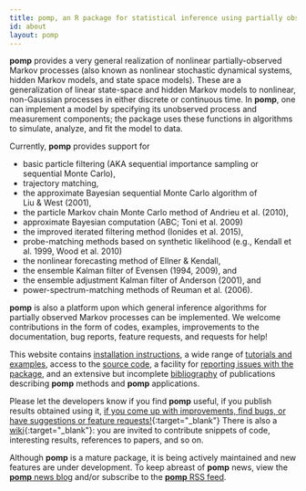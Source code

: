 ```yaml
---
title: pomp, an R package for statistical inference using partially observed Markov processes
id: about
layout: pomp
---
```


<span class="firstcharacter">**pomp**</span> provides a very general realization of nonlinear partially-observed Markov processes (also known as nonlinear stochastic dynamical systems, hidden Markov models, and state space models).
These are a generalization of linear state-space and hidden Markov models to nonlinear, non-Gaussian processes in either discrete or continuous time.
In **pomp**, one can implement a model by specifying its unobserved process and measurement components;
the package uses these functions in algorithms to simulate, analyze, and fit the model to data.

Currently, **pomp** provides support for

- basic particle filtering (AKA sequential importance sampling or sequential Monte Carlo),
- trajectory matching,
- the approximate Bayesian sequential Monte Carlo algorithm of Liu&nbsp;&amp;&nbsp;West&nbsp;(2001),
- the particle Markov chain Monte Carlo method of Andrieu et al.&nbsp;(2010),
- approximate Bayesian computation (ABC; Toni et al.&nbsp;2009)
- the improved iterated filtering method (Ionides et al. 2015),
- probe-matching methods based on synthetic likelihood (e.g., Kendall et al. 1999, Wood et al. 2010)
- the nonlinear forecasting method of Ellner&nbsp;&amp;&nbsp;Kendall,
- the ensemble Kalman filter of Evensen (1994, 2009), and
- the ensemble adjustment Kalman filter of Anderson (2001), and
- power-spectrum-matching methods of Reuman et al. (2006).

**pomp** is also a platform upon which general inference algorithms for partially observed Markov processes can be implemented.
We welcome contributions in the form of codes, examples, improvements to the documentation, bug reports, feature requests, and requests for help!

This website contains [installation instructions](/install.html), a wide range of [tutorials and examples](/docs.html), access to the [source code](https://github.com/kingaa/pomp/), a facility for [reporting issues with the package](https://github.com/kingaa/pomp/issues), and an extensive but incomplete [bibliography](/biblio.html) of publications describing **pomp** methods and **pomp** applications.

Please let the developers know if you find **pomp** useful, if you publish results obtained using it, [if you come up with improvements, find bugs, or have suggestions or feature requests!](https://github.com/kingaa/pomp/issues){:target="_blank"}
There is also a [wiki](https://github.com/kingaa/pomp/wiki/pimp-my-pomp){:target="_blank"}:
you are invited to contribute snippets of code, interesting results, references to papers, and so on.

Although **pomp** is a mature package, it is being actively maintained and new features are under development.
To keep abreast of **pomp** news, view the [**pomp** news blog](https://kingaa.github.io/pomp/blog.html) and/or subscribe to the [**pomp** RSS feed](./pomp.atom).
